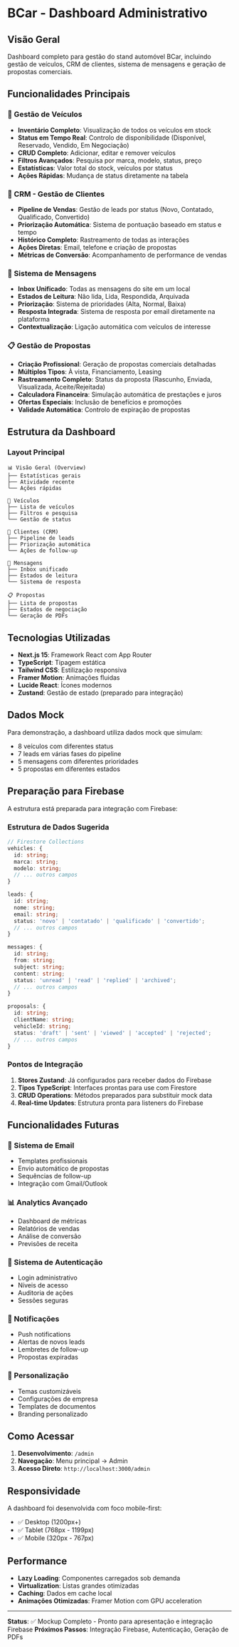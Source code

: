 # BCar - Dashboard Administrativo

## Visão Geral

Dashboard completo para gestão do stand automóvel BCar, incluindo gestão de veículos, CRM de clientes, sistema de mensagens e geração de propostas comerciais.

## Funcionalidades Principais

### 🚗 Gestão de Veículos
- **Inventário Completo**: Visualização de todos os veículos em stock
- **Status em Tempo Real**: Controlo de disponibilidade (Disponível, Reservado, Vendido, Em Negociação)
- **CRUD Completo**: Adicionar, editar e remover veículos
- **Filtros Avançados**: Pesquisa por marca, modelo, status, preço
- **Estatísticas**: Valor total do stock, veículos por status
- **Ações Rápidas**: Mudança de status diretamente na tabela

### 👥 CRM - Gestão de Clientes
- **Pipeline de Vendas**: Gestão de leads por status (Novo, Contatado, Qualificado, Convertido)
- **Priorização Automática**: Sistema de pontuação baseado em status e tempo
- **Histórico Completo**: Rastreamento de todas as interações
- **Ações Diretas**: Email, telefone e criação de propostas
- **Métricas de Conversão**: Acompanhamento de performance de vendas

### 💬 Sistema de Mensagens
- **Inbox Unificado**: Todas as mensagens do site em um local
- **Estados de Leitura**: Não lida, Lida, Respondida, Arquivada
- **Priorização**: Sistema de prioridades (Alta, Normal, Baixa)
- **Resposta Integrada**: Sistema de resposta por email diretamente na plataforma
- **Contextualização**: Ligação automática com veículos de interesse

### 📋 Gestão de Propostas
- **Criação Profissional**: Geração de propostas comerciais detalhadas
- **Múltiplos Tipos**: À vista, Financiamento, Leasing
- **Rastreamento Completo**: Status da proposta (Rascunho, Enviada, Visualizada, Aceite/Rejeitada)
- **Calculadora Financeira**: Simulação automática de prestações e juros
- **Ofertas Especiais**: Inclusão de benefícios e promoções
- **Validade Automática**: Controlo de expiração de propostas

## Estrutura da Dashboard

### Layout Principal
```
📊 Visão Geral (Overview)
├── Estatísticas gerais
├── Atividade recente
└── Ações rápidas

🚗 Veículos
├── Lista de veículos
├── Filtros e pesquisa
└── Gestão de status

👥 Clientes (CRM)
├── Pipeline de leads
├── Priorização automática
└── Ações de follow-up

💬 Mensagens
├── Inbox unificado
├── Estados de leitura
└── Sistema de resposta

📋 Propostas
├── Lista de propostas
├── Estados de negociação
└── Geração de PDFs
```

## Tecnologias Utilizadas

- **Next.js 15**: Framework React com App Router
- **TypeScript**: Tipagem estática
- **Tailwind CSS**: Estilização responsiva
- **Framer Motion**: Animações fluidas
- **Lucide React**: Ícones modernos
- **Zustand**: Gestão de estado (preparado para integração)

## Dados Mock

Para demonstração, a dashboard utiliza dados mock que simulam:
- 8 veículos com diferentes status
- 7 leads em várias fases do pipeline
- 5 mensagens com diferentes prioridades
- 5 propostas em diferentes estados

## Preparação para Firebase

A estrutura está preparada para integração com Firebase:

### Estrutura de Dados Sugerida

```typescript
// Firestore Collections
vehicles: {
  id: string;
  marca: string;
  modelo: string;
  // ... outros campos
}

leads: {
  id: string;
  nome: string;
  email: string;
  status: 'novo' | 'contatado' | 'qualificado' | 'convertido';
  // ... outros campos
}

messages: {
  id: string;
  from: string;
  subject: string;
  content: string;
  status: 'unread' | 'read' | 'replied' | 'archived';
  // ... outros campos
}

proposals: {
  id: string;
  clientName: string;
  vehicleId: string;
  status: 'draft' | 'sent' | 'viewed' | 'accepted' | 'rejected';
  // ... outros campos
}
```

### Pontos de Integração

1. **Stores Zustand**: Já configurados para receber dados do Firebase
2. **Tipos TypeScript**: Interfaces prontas para use com Firestore
3. **CRUD Operations**: Métodos preparados para substituir mock data
4. **Real-time Updates**: Estrutura pronta para listeners do Firebase

## Funcionalidades Futuras

### 📧 Sistema de Email
- Templates profissionais
- Envio automático de propostas
- Sequências de follow-up
- Integração com Gmail/Outlook

### 📊 Analytics Avançado
- Dashboard de métricas
- Relatórios de vendas
- Análise de conversão
- Previsões de receita

### 🔐 Sistema de Autenticação
- Login administrativo
- Níveis de acesso
- Auditoria de ações
- Sessões seguras

### 📱 Notificações
- Push notifications
- Alertas de novos leads
- Lembretes de follow-up
- Propostas expiradas

### 🎨 Personalização
- Temas customizáveis
- Configurações de empresa
- Templates de documentos
- Branding personalizado

## Como Acessar

1. **Desenvolvimento**: `/admin`
2. **Navegação**: Menu principal → Admin
3. **Acesso Direto**: `http://localhost:3000/admin`

## Responsividade

A dashboard foi desenvolvida com foco mobile-first:
- ✅ Desktop (1200px+)
- ✅ Tablet (768px - 1199px)
- ✅ Mobile (320px - 767px)

## Performance

- **Lazy Loading**: Componentes carregados sob demanda
- **Virtualization**: Listas grandes otimizadas
- **Caching**: Dados em cache local
- **Animações Otimizadas**: Framer Motion com GPU acceleration

---

**Status**: ✅ Mockup Completo - Pronto para apresentação e integração Firebase
**Próximos Passos**: Integração Firebase, Autenticação, Geração de PDFs
